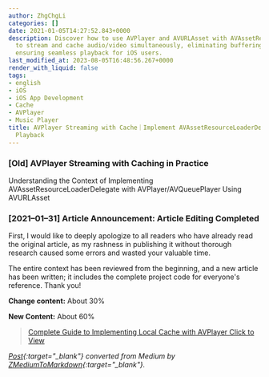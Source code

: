 ```yaml
---
author: ZhgChgLi
categories: []
date: 2021-01-05T14:27:52.843+0000
description: Discover how to use AVPlayer and AVURLAsset with AVAssetResourceLoaderDelegate
  to stream and cache audio/video simultaneously, eliminating buffering delays and
  ensuring seamless playback for iOS users.
last_modified_at: 2023-08-05T16:48:56.267+0000
render_with_liquid: false
tags:
- english
- iOS
- iOS App Development
- Cache
- AVPlayer
- Music Player
title: AVPlayer Streaming with Cache｜Implement AVAssetResourceLoaderDelegate for Smooth
  Playback
---
```


### [Old] AVPlayer Streaming with Caching in Practice

Understanding the Context of Implementing AVAssetResourceLoaderDelegate with AVPlayer/AVQueuePlayer Using AVURLAsset

### [2021–01–31] Article Announcement: Article Editing Completed

First, I would like to deeply apologize to all readers who have already read the original article, as my rashness in publishing it without thorough research caused some errors and wasted your valuable time.

The entire context has been reviewed from the beginning, and a new article has been written; it includes the complete project code for everyone's reference. Thank you!

**Change content:** About 30%

**New Content:** About 60%

> [Complete Guide to Implementing Local Cache with AVPlayer Click to View](../6ce488898003/)

*[Post](https://blog.zhgchg.li/avplayer-%E9%82%8A%E6%92%AD%E9%82%8A-cache-%E5%AF%A6%E6%88%B0-ee47f8f1e2d2){:target="_blank"} converted from Medium by [ZMediumToMarkdown](https://github.com/ZhgChgLi/ZMediumToMarkdown){:target="_blank"}.*